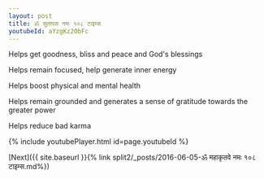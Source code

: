```yaml
---
layout: post
title: ॐ सुतापस नमः १०८ टाइम्स
youtubeId: aYzgKz2ObFc
---
```

 
 
Helps get goodness, bliss and peace and God's blessings
 
Helps remain focused, help generate inner energy 
 
Helps boost physical and mental health 
 
Helps remain grounded and generates a sense of gratitude towards the greater power 
 
Helps reduce bad karma
 
 
 
 


{% include youtubePlayer.html id=page.youtubeId %}
 
[Next]({{ site.baseurl }}{% link  split2/_posts/2016-06-05-ॐ महाकृतवे नमः १०८ टाइम्स.md%})
 
